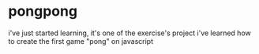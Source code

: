 # pongpong
i've just started learning, it's one of the exercise's project
i've learned how to create the first game "pong" on javascript
